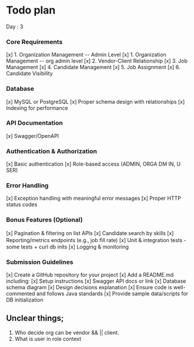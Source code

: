 # Todo plan
Day : 3

### Core Requirements
[x] 1. Organization Management -- Admin Level
[x] 1. Organization Management -- org admin level
[x] 2. Vendor-Client Relationship
[x] 3. Job Management
[x] 4. Candidate Management
[x] 5. Job Assignment
[x] 6. Candidate Visibility

### Database
[x] MySQL or PostgreSQL
[x] Proper schema design with relationships
[x] Indexing for performance

### API Documentation
[x] Swagger/OpenAPI

### Authentication & Authorization
[x] Basic authentication
[x] Role-based access (ADMIN, ORGA DM IN, U SER)

### Error Handling
[x] Exception handling with meaningful error messages
[x] Proper HTTP status codes

### Bonus Features (Optional)
[x] Pagination & ﬁltering on list APIs
[x] Candidate search by skills
[x] Reporting/metrics endpoints (e.g., job ﬁll rate)
[x] Unit & integration tests  - some tests + curl db inits
[x] Logging & monitoring


### Submission Guidelines
[x] Create a GitHub repository for your project
[x] Add a README.md including:
[x] Setup instructions
[x] Swagger API docs or link
[x] Database schema diagram
[x] Design decisions explanation
[x] Ensure code is well-commented and follows Java standards
[x] Provide sample data/scripts for DB initialization


## Unclear things;
1. Who decide org can be vendor && || client.
2. What is user in role context
